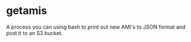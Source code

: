 # getamis
A process you can using bash to print out new AMI's to JSON format and post it to an S3 bucket.
